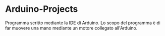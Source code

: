 # Arduino-Projects
Programma scritto mediante la IDE di Arduino.
Lo scopo del programma è di far muovere una mano mediante un motore collegato all'Arduino.
